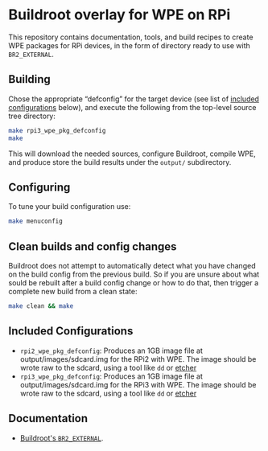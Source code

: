 Buildroot overlay for WPE on RPi
================================

This repository contains documentation, tools, and build recipes to create
WPE packages for RPi devices, in the form of directory ready to use with
`BR2_EXTERNAL`.

Building
--------

Chose the appropriate “defconfig” for the target device (see list of [included
configurations](#included-configurations) below), and execute the following
from the top-level source tree directory:

```sh
make rpi3_wpe_pkg_defconfig
make
```

This will download the needed sources, configure Buildroot, compile WPE, and
produce store the build results under the `output/` subdirectory.


Configuring
-----------

To tune your build configuration use:

```sh
make menuconfig
```

Clean builds and config changes
-------------------------------

Buildroot does not attempt to automatically detect what you have changed on
the build config from the previous build. So if you are unsure about what
sould be rebuilt after a build config change or how to do that, then trigger
a complete new build from a clean state:

``` sh
make clean && make
```


Included Configurations
-----------------------

- `rpi2_wpe_pkg_defconfig`: Produces an 1GB image file at output/images/sdcard.img
   for the RPi2 with WPE. The image should be wrote raw to the sdcard, using a tool
   like ``dd`` or [etcher](https://etcher.io)
- `rpi3_wpe_pkg_defconfig`: Produces an 1GB image file at output/images/sdcard.img
   for the RPi3 with WPE. The image should be wrote raw to the sdcard, using a tool
   like ``dd`` or [etcher](https://etcher.io)


Documentation
-------------

- [Buildroot's `BR2_EXTERNAL`](https://buildroot.org/downloads/manual/manual.html#outside-br-custom).

